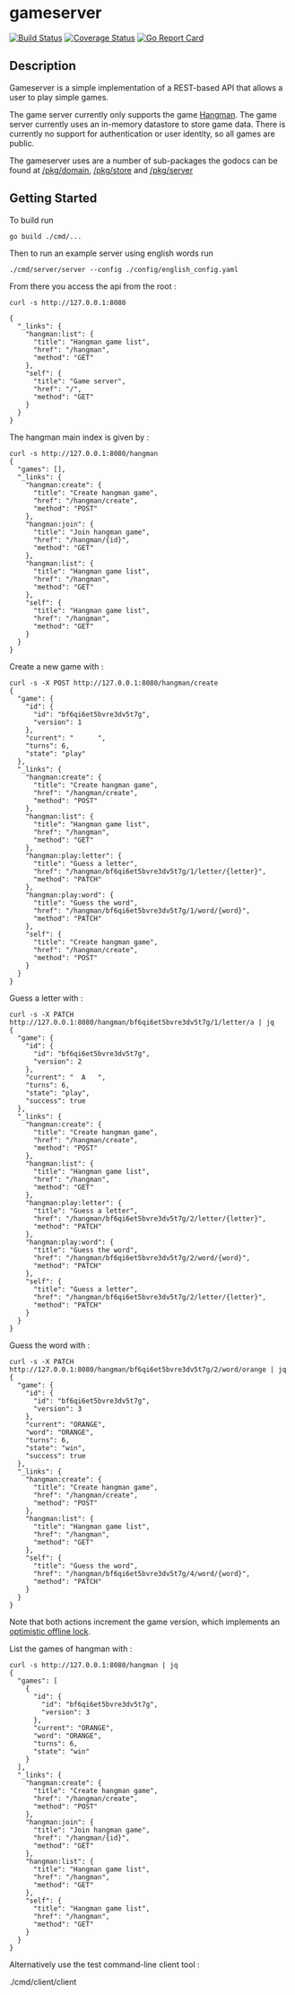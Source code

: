 # gameserver

[![Build Status](https://travis-ci.org/the4thamigo-uk/gameserver.svg?branch=master)](https://travis-ci.org/the4thamigo-uk/gameserver?branch=master)
[![Coverage Status](https://coveralls.io/repos/the4thamigo-uk/gameserver/badge.svg?branch=master&service=github)](https://coveralls.io/github/the4thamigo-uk/gameserver?branch=master)
[![Go Report Card](https://goreportcard.com/badge/github.com/the4thamigo-uk/gameserver)](https://goreportcard.com/report/github.com/the4thamigo-uk/gameserver)


## Description

Gameserver is a simple implementation of a REST-based API that allows a user to play
simple games.

The game server currently only supports the game [Hangman](https://en.wikipedia.org/wiki/Hangman_(game)).
The game server currently uses an in-memory datastore to store game data.
There is currently no support for authentication or user identity, so all games are public.

The gameserver uses are a number of sub-packages the godocs can be found at
[/pkg/domain](https://godoc.org/github.com/the4thamigo-uk/gameserver/pkg/domain),
[/pkg/store](https://godoc.org/github.com/the4thamigo-uk/gameserver/pkg/store) and
[/pkg/server](https://godoc.org/github.com/the4thamigo-uk/gameserver/pkg/server)

## Getting Started

To build run

    go build ./cmd/...

Then to run an example server using english words run

    ./cmd/server/server --config ./config/english_config.yaml

From there you access the api from the root :

    curl -s http://127.0.0.1:8080

    {
      "_links": {
        "hangman:list": {
          "title": "Hangman game list",
          "href": "/hangman",
          "method": "GET"
        },
        "self": {
          "title": "Game server",
          "href": "/",
          "method": "GET"
        }
      }
    }

The hangman main index is given by :

    curl -s http://127.0.0.1:8080/hangman
    {
      "games": [],
      "_links": {
        "hangman:create": {
          "title": "Create hangman game",
          "href": "/hangman/create",
          "method": "POST"
        },
        "hangman:join": {
          "title": "Join hangman game",
          "href": "/hangman/{id}",
          "method": "GET"
        },
        "hangman:list": {
          "title": "Hangman game list",
          "href": "/hangman",
          "method": "GET"
        },
        "self": {
          "title": "Hangman game list",
          "href": "/hangman",
          "method": "GET"
        }
      }
    }

Create a new game with :

    curl -s -X POST http://127.0.0.1:8080/hangman/create
    {
      "game": {
        "id": {
          "id": "bf6qi6et5bvre3dv5t7g",
          "version": 1
        },
        "current": "      ",
        "turns": 6,
        "state": "play"
      },
      "_links": {
        "hangman:create": {
          "title": "Create hangman game",
          "href": "/hangman/create",
          "method": "POST"
        },
        "hangman:list": {
          "title": "Hangman game list",
          "href": "/hangman",
          "method": "GET"
        },
        "hangman:play:letter": {
          "title": "Guess a letter",
          "href": "/hangman/bf6qi6et5bvre3dv5t7g/1/letter/{letter}",
          "method": "PATCH"
        },
        "hangman:play:word": {
          "title": "Guess the word",
          "href": "/hangman/bf6qi6et5bvre3dv5t7g/1/word/{word}",
          "method": "PATCH"
        },
        "self": {
          "title": "Create hangman game",
          "href": "/hangman/create",
          "method": "POST"
        }
      }
    }

Guess a letter with :

    curl -s -X PATCH http://127.0.0.1:8080/hangman/bf6qi6et5bvre3dv5t7g/1/letter/a | jq
    {
      "game": {
        "id": {
          "id": "bf6qi6et5bvre3dv5t7g",
          "version": 2
        },
        "current": "  A   ",
        "turns": 6,
        "state": "play",
        "success": true
      },
      "_links": {
        "hangman:create": {
          "title": "Create hangman game",
          "href": "/hangman/create",
          "method": "POST"
        },
        "hangman:list": {
          "title": "Hangman game list",
          "href": "/hangman",
          "method": "GET"
        },
        "hangman:play:letter": {
          "title": "Guess a letter",
          "href": "/hangman/bf6qi6et5bvre3dv5t7g/2/letter/{letter}",
          "method": "PATCH"
        },
        "hangman:play:word": {
          "title": "Guess the word",
          "href": "/hangman/bf6qi6et5bvre3dv5t7g/2/word/{word}",
          "method": "PATCH"
        },
        "self": {
          "title": "Guess a letter",
          "href": "/hangman/bf6qi6et5bvre3dv5t7g/2/letter/{letter}",
          "method": "PATCH"
        }
      }
    }

Guess the word with :

    curl -s -X PATCH http://127.0.0.1:8080/hangman/bf6qi6et5bvre3dv5t7g/2/word/orange | jq
    {
      "game": {
        "id": {
          "id": "bf6qi6et5bvre3dv5t7g",
          "version": 3
        },
        "current": "ORANGE",
        "word": "ORANGE",
        "turns": 6,
        "state": "win",
        "success": true
      },
      "_links": {
        "hangman:create": {
          "title": "Create hangman game",
          "href": "/hangman/create",
          "method": "POST"
        },
        "hangman:list": {
          "title": "Hangman game list",
          "href": "/hangman",
          "method": "GET"
        },
        "self": {
          "title": "Guess the word",
          "href": "/hangman/bf6qi6et5bvre3dv5t7g/4/word/{word}",
          "method": "PATCH"
        }
      }
    }

Note that both actions increment the game version, which implements an [optimistic offline lock](https://martinfowler.com/eaaCatalog/optimisticOfflineLock.html).

List the games of hangman with :

    curl -s http://127.0.0.1:8080/hangman | jq
    {
      "games": [
        {
          "id": {
            "id": "bf6qi6et5bvre3dv5t7g",
            "version": 3
          },
          "current": "ORANGE",
          "word": "ORANGE",
          "turns": 6,
          "state": "win"
        }
      ],
      "_links": {
        "hangman:create": {
          "title": "Create hangman game",
          "href": "/hangman/create",
          "method": "POST"
        },
        "hangman:join": {
          "title": "Join hangman game",
          "href": "/hangman/{id}",
          "method": "GET"
        },
        "hangman:list": {
          "title": "Hangman game list",
          "href": "/hangman",
          "method": "GET"
        },
        "self": {
          "title": "Hangman game list",
          "href": "/hangman",
          "method": "GET"
        }
      }
    }

Alternatively use the test command-line client tool :

  ./cmd/client/client
